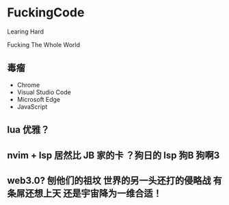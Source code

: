 # FuckingCode

Learing Hard


Fucking The Whole World

## 毒瘤
- Chrome
- Visual Studio Code
- Microsoft Edge
- JavaScript

## lua 优雅？
## nvim + lsp 居然比 JB 家的卡 ？狗日的 lsp 狗B 狗啊3
## web3.0? 刨他们的祖坟 世界的另一头还打的侵略战 有条屌还想上天 还是宇宙降为一维合适！
